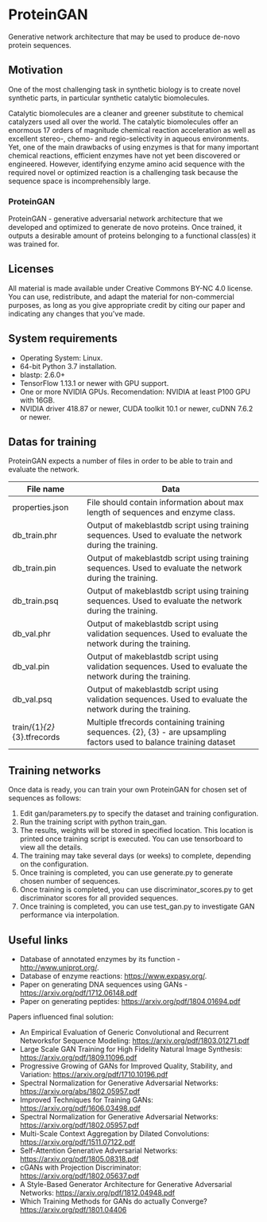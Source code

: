 # ProteinGAN
Generative network architecture that may be used to produce de-novo protein sequences.

## Motivation

One of the most challenging task in synthetic biology is to create novel synthetic parts, 
in particular synthetic catalytic biomolecules.

Catalytic biomolecules are a cleaner and greener substitute to chemical catalyzers used all over 
the world. The catalytic biomolecules offer an enormous 17 orders of magnitude chemical reaction 
acceleration as well as excellent stereo-, chemo- and regio-selectivity in aqueous environments. 
Yet, one of the main drawbacks of using enzymes is that for many important chemical reactions, 
efficient enzymes have not yet been discovered or engineered. However, identifying enzyme amino acid 
sequence with the required novel or optimized reaction is a challenging task because the sequence 
space is incomprehensibly large.

### ProteinGAN

ProteinGAN - generative adversarial network architecture that we developed and optimized to generate 
de novo proteins. Once trained, it outputs a desirable amount of proteins belonging to a functional 
class(es) it was trained for.

## Licenses

All material is made available under Creative Commons BY-NC 4.0 license. You can use, redistribute, 
and adapt the material for non-commercial purposes, as long as you give appropriate credit by citing our paper 
and indicating any changes that you've made.

## System requirements
- Operating System: Linux.
- 64-bit Python 3.7 installation.
- blastp: 2.6.0+
- TensorFlow 1.13.1 or newer with GPU support.
- One or more NVIDIA GPUs. Recomendation: NVIDIA at least P100 GPU with 16GB.
- NVIDIA driver 418.87 or newer, CUDA toolkit 10.1 or newer, cuDNN 7.6.2 or newer.

## Datas for training
ProteinGAN expects a number of files in order to be able to train and evaluate the network.

|  File name  |   Data |
|---|---|
| properties.json | File should contain information about max length of sequences and enzyme class.|
| db_train.phr | Output of makeblastdb script using training sequences. Used to evaluate the network during the training. | 
| db_train.pin | Output of makeblastdb script using training sequences. Used to evaluate the network during the training. |  
| db_train.psq | Output of makeblastdb script using training sequences. Used to evaluate the network during the training. |  
| db_val.phr | Output of makeblastdb script using validation sequences. Used to evaluate the network during the training. | 
| db_val.pin | Output of makeblastdb script using validation sequences. Used to evaluate the network during the training. | 
| db_val.psq | Output of makeblastdb script using validation sequences. Used to evaluate the network during the training. | 
| train/{1}_{2}_{3}.tfrecords | Multiple tfrecords containing training sequences. {2}, {3} - are upsampling factors used to balance training dataset | 


## Training networks
Once data is ready, you can train your own ProteinGAN for chosen set of sequences as follows:

1. Edit gan/parameters.py to specify the dataset and training configuration.
2. Run the training script with python train_gan.
3. The results, weights will be stored in specified location.
This location is printed once training script is executed. You can use tensorboard to view all the details.
4. The training may take several days (or weeks) to complete, depending on the configuration.
5. Once training is completed, you can use generate.py to generate chosen number of sequences.
6. Once training is completed, you can use discriminator_scores.py to get discriminator scores for all provided sequences.
7. Once training is completed, you can use test_gan.py to investigate GAN performance via interpolation. 


## Useful links

- Database of annotated enzymes by its function - http://www.uniprot.org/. 
- Database of enzyme reactions: https://www.expasy.org/.
- Paper on generating DNA sequences using GANs - https://arxiv.org/pdf/1712.06148.pdf
- Paper on generating peptides: https://arxiv.org/pdf/1804.01694.pdf

Papers influenced final solution:
- An Empirical Evaluation of Generic Convolutional and Recurrent Networksfor Sequence Modeling: https://arxiv.org/pdf/1803.01271.pdf
- Large Scale GAN Training for High Fidelity Natural Image Synthesis: https://arxiv.org/pdf/1809.11096.pdf
- Progressive Growing of GANs for Improved Quality, Stability, and Variation: https://arxiv.org/pdf/1710.10196.pdf
- Spectral Normalization for Generative Adversarial Networks: https://arxiv.org/abs/1802.05957.pdf
- Improved Techniques for Training GANs: https://arxiv.org/pdf/1606.03498.pdf
- Spectral Normalization for Generative Adversarial Networks: https://arxiv.org/pdf/1802.05957.pdf
- Multi-Scale Context Aggregation by Dilated Convolutions: https://arxiv.org/pdf/1511.07122.pdf
- Self-Attention Generative Adversarial Networks: https://arxiv.org/pdf/1805.08318.pdf
- cGANs with Projection Discriminator: https://arxiv.org/pdf/1802.05637.pdf
- A Style-Based Generator Architecture for Generative Adversarial Networks: https://arxiv.org/pdf/1812.04948.pdf
- Which Training Methods for GANs do actually Converge? https://arxiv.org/pdf/1801.04406


